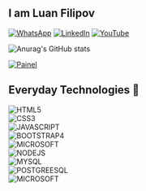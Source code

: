 ## I am Luan Filipov 
 [![WhatsApp](https://img.shields.io/badge/WhatsApp-25D366?style=for-the-badge&logo=whatsapp&logoColor=white)](https://www.linkedin.com/in/luan-gustavo-altruda-filipov-04360419a/) [![LinkedIn](https://img.shields.io/badge/LinkedIn-0077B5?style=for-the-badge&logo=linkedin&logoColor=dark)](https://www.wa.me/+55177237615) [![YouTube](https://img.shields.io/badge/YouTube-%23FF0000.svg?style=for-the-badge&logo=YouTube&logoColor=white)](https://youtube.com/@lgfilipov?si=xqy0vZKdcqkgIt90)

![Anurag's GitHub stats](https://github-readme-stats.vercel.app/api?username=lgfilipov&show_icons=true&theme=dark) 

[![Painel](https://github-readme-stats.vercel.app/api/top-langs/?username=lgfilipov&theme=dark)]() 


## Everyday Technologies 🔨

<div style="display: inline_block">
    <img aline="center" alt="HTML5" src="https://img.shields.io/badge/HTML5-E34F26?style=for-the-badge&logo=html5&logoColor=white"></br>
    <img aline="center" alt="CSS3" src="https://img.shields.io/badge/CSS3-1572B6?style=for-the-badge&logo=css3&logoColor=white"></br>
    <img aline="center" alt="JAVASCRIPT" src="https://img.shields.io/badge/JavaScript-F7DF1E?style=for-the-badge&logo=javascript&logoColor=black"></br>
    <img aline="center" alt="BOOTSTRAP4" src="https://img.shields.io/badge/Bootstrap-563D7C?style=for-the-badge&logo=bootstrap&logoColor=white"></br>
    <img aline="center" alt="MICROSOFT" src="https://img.shields.io/badge/Python-14354C?style=for-the-badge&logo=python&logoColor=white"></br>
    <img aline="center" alt="NODEJS" src="https://img.shields.io/badge/Node.js-43853D?style=for-the-badge&logo=node.js&logoColor=white"></br>
    <img aline="center" alt="MYSQL" src="https://img.shields.io/badge/MySQL-00000F?style=for-the-badge&logo=mysql&logoColor=white"></br>
    <img aline="center" alt="POSTGREESQL" src="https://img.shields.io/badge/PostgreSQL-316192?style=for-the-badge&logo=postgresql&logoColor=white"></br>
    <img aline="center" alt="MICROSOFT" src="https://img.shields.io/badge/Microsoft-666666?style=for-the-badge&logo=microsoft&logoColor=white">